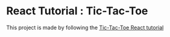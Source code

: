 # React Tutorial : Tic-Tac-Toe

This project is made by following the [Tic-Tac-Toe React tutorial](https://beta.reactjs.org/learn/tutorial-tic-tac-toe)
